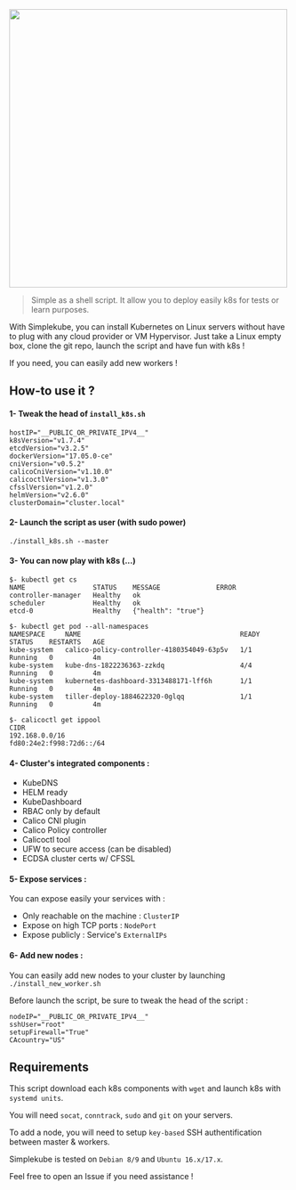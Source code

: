 <img src="https://i.imgur.com/gMGVimd.png" width="500">

> Simple as a shell script. It allow you to deploy easily k8s for tests or learn purposes.

With Simplekube, you can install Kubernetes on Linux servers without have to plug with any cloud provider or VM Hypervisor. Just take a Linux empty box, clone the git repo, launch the script and have fun with k8s ! 

If you need, you can easily add new workers !

## How-to use it ?

#### 1- Tweak the head of `install_k8s.sh`
 
```
hostIP="__PUBLIC_OR_PRIVATE_IPV4__"
k8sVersion="v1.7.4"
etcdVersion="v3.2.5"
dockerVersion="17.05.0-ce"
cniVersion="v0.5.2"
calicoCniVersion="v1.10.0"
calicoctlVersion="v1.3.0"
cfsslVersion="v1.2.0"
helmVersion="v2.6.0"
clusterDomain="cluster.local"
```
#### 2- Launch the script as user (with sudo power)

`./install_k8s.sh --master`

#### 3- You can now play with k8s (...)
```
$- kubectl get cs 
NAME                 STATUS    MESSAGE              ERROR
controller-manager   Healthy   ok
scheduler            Healthy   ok
etcd-0               Healthy   {"health": "true"}

$- kubectl get pod --all-namespaces
NAMESPACE     NAME                                        READY     STATUS    RESTARTS   AGE
kube-system   calico-policy-controller-4180354049-63p5v   1/1       Running   0          4m
kube-system   kube-dns-1822236363-zzkdq                   4/4       Running   0          4m
kube-system   kubernetes-dashboard-3313488171-lff6h       1/1       Running   0          4m
kube-system   tiller-deploy-1884622320-0glqq              1/1       Running   0          4m

$- calicoctl get ippool
CIDR
192.168.0.0/16
fd80:24e2:f998:72d6::/64
```
#### 4- Cluster's integrated components :

  - KubeDNS
  - HELM ready
  - KubeDashboard
  - RBAC only by default
  - Calico CNI plugin
  - Calico Policy controller 
  - Calicoctl tool
  - UFW to secure access (can be disabled)
  - ECDSA cluster certs w/ CFSSL

#### 5- Expose services :

You can expose easily your services with :

  - Only reachable on the machine : `ClusterIP`
  - Expose on high TCP ports : `NodePort`
  - Expose publicly : Service's `ExternalIPs`

#### 6- Add new nodes :

You can easily add new nodes to your cluster by launching `./install_new_worker.sh`

Before launch the script, be sure to tweak the head of the script :
```
nodeIP="__PUBLIC_OR_PRIVATE_IPV4__"
sshUser="root"
setupFirewall="True"
CAcountry="US"
```

## Requirements

This script download each k8s components with `wget` and launch k8s with `systemd units`. 

You will need `socat`, `conntrack`, `sudo` and `git` on your servers. 

To add a node, you will need to setup `key-based` SSH authentification between master & workers.

Simplekube is tested on `Debian 8/9` and `Ubuntu 16.x/17.x`.

Feel free to open an Issue if you need assistance !
